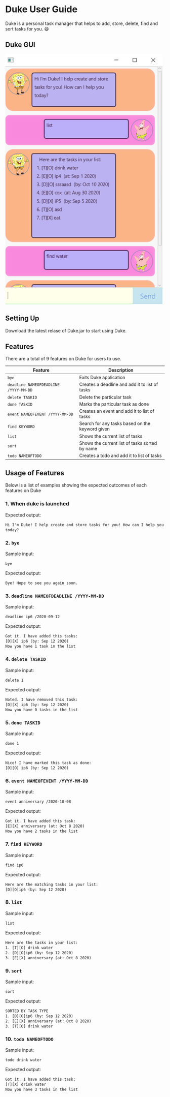# Duke User Guide
Duke is a personal task manager that helps to add, store, delete, find and sort tasks for you. :smile:

## Duke GUI
![Duke GUI](/docs/Ui.PNG)

## Setting Up
Download the latest relase of Duke.jar to start using Duke.

## Features
There are a total of 9 features on Duke for users to use.

Feature | Description
------------ | -------------
`bye` | Exits Duke application
`deadline NAMEOFDEADLINE /YYYY-MM-DD` | Creates a deadline and add it to list of tasks
`delete TASKID` | Delete the particular task
`done TASKID` | Marks the particular task as done
`event NAMEOFEVENT /YYYY-MM-DD` | Creates an event and add it to list of tasks
`find KEYWORD` | Search for any tasks based on the keyword given
`list` | Shows the current list of tasks
`sort` | Shows the current list of tasks sorted by name
`todo NAMEOFTODO` | Creates a todo and add it to list of tasks

## Usage of Features
Below is a list of examples showing the expected outcomes of each features on Duke

### 1. When duke is launched
Expected output:
```
Hi I'm Duke! I help create and store tasks for you! How can I help you today?
```

### 2. `bye`
Sample input:
```
bye
```

Expected output:
```
Bye! Hope to see you again soon.
```

### 3. `deadline NAMEOFDEADLINE /YYYY-MM-DD`
Sample input:
```
deadline ip6 /2020-09-12
```

Expected output:
```
Got it. I have added this tasks:
[D][X] ip6 (by: Sep 12 2020)
Now you have 1 task in the list
```

### 4. `delete TASKID`
Sample input:
```
delete 1
```

Expected output:
```
Noted. I have removed this task:
[D][X] ip6 (by: Sep 12 2020)
Now you have 0 tasks in the list
```

### 5. `done TASKID`
Sample input:
```
done 1
```

Expected output:
```
Nice! I have marked this task as done:
[D][O] ip6 (by: Sep 12 2020)
```

### 6. `event NAMEOFEVENT /YYYY-MM-DD`
Sample input:
```
event anniversary /2020-10-08
```

Expected output:
```
Got it. I have added this task:
[E][X] anniversary (at: Oct 8 2020)
Now you have 2 tasks in the list
```

### 7. `find KEYWORD`
Sample input:
```
find ip6
```

Expected output:
```
Here are the matching tasks in your list:
[D][O]ip6 (by: Sep 12 2020)
```

### 8. `list`
Sample input:
```
list
```

Expected output:
```
Here are the tasks in your list:
1. [T][O] drink water
2. [D][O]ip6 (by: Sep 12 2020)
3. [E][X] anniversary (at: Oct 8 2020)
```

### 9. `sort`
Sample input:
```
sort
```

Expected output:
```
SORTED BY TASK TYPE
1. [D][O]ip6 (by: Sep 12 2020)
2. [E][X] anniversary (at: Oct 8 2020)
3. [T][O] drink water
```

### 10. `todo NAMEOFTODO`
Sample input:
```
todo drink water
```

Expected output:
```
Got it. I have added this task:
[T][X] drink water
Now you have 3 tasks in the list
```




